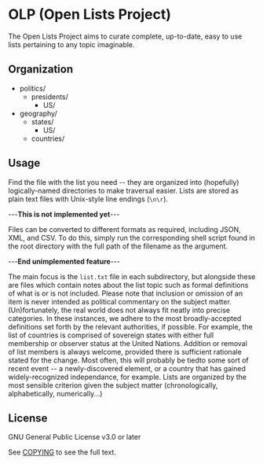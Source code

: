# OLP (Open Lists Project)

The Open Lists Project aims to curate complete, up-to-date, easy to use lists pertaining to any topic imaginable. 

## Organization

* politics/
  * presidents/
    * US/
* geography/
  * states/
    * US/
  * countries/

## Usage

Find the file with the list you need -- they are organized into (hopefully) logically-named directories to make traversal easier. Lists are stored as plain text files with Unix-style line endings (`\n\r`).

---**This is not implemented yet**---

Files can be converted to different formats as required, including JSON, XML, and CSV. To do this, simply run the corresponding shell script found in the root directory with the full path of the filename as the argument.

---**End unimplemented feature**---

The main focus is the `list.txt` file in each subdirectory, but alongside these are files which contain notes about the list topic such as formal definitions of what is or is not included. Please note that inclusion or omission of an item is never intended as political commentary on the subject matter. (Un)fortunately, the real world does not always fit neatly into precise categories. In these instances, we adhere to the most broadly-accepted definitions set forth by the relevant authorities, if possible. For example, the list of countries is comprised of sovereign states with either full membership or observer status at the United Nations. Addition or removal of list members is always welcome, provided there is sufficient rationale stated for the change. Most often, this will probably be tiedto some sort of recent event -- a newly-discovered element, or a country that has gained widely-recognized independance, for example. Lists are organized by the most sensible criterion given the subject matter (chronologically, alphabetically, numerically...)

## License

GNU General Public License v3.0 or later

See [COPYING](COPYING) to see the full text.
